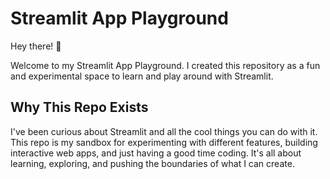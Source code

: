 # Streamlit App Playground

Hey there! 👋

Welcome to my Streamlit App Playground. I created this repository as a fun and experimental space to learn and play around with Streamlit. 

## Why This Repo Exists

I've been curious about Streamlit and all the cool things you can do with it. This repo is my sandbox for experimenting with different features, building interactive web apps, and just having a good time coding. It's all about learning, exploring, and pushing the boundaries of what I can create.
